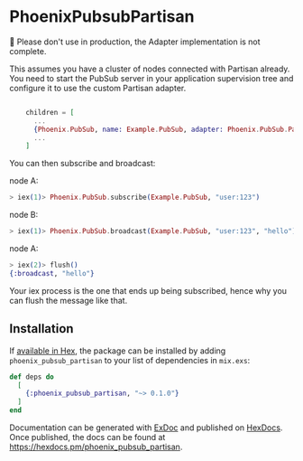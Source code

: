 # PhoenixPubsubPartisan

🚧 Please don't use in production, the Adapter implementation is not complete.

This assumes you have a cluster of nodes connected with Partisan already. You 
need to start the PubSub server in your application supervision tree and 
configure it to use the custom Partisan adapter. 


```elixir

    children = [
      ...
      {Phoenix.PubSub, name: Example.PubSub, adapter: Phoenix.PubSub.Partisan}
      ...
    ]

```

You can then subscribe and broadcast:

node A:

```elixir 
> iex(1)> Phoenix.PubSub.subscribe(Example.PubSub, "user:123")
```

node B: 

```elixir
> iex(1)> Phoenix.PubSub.broadcast(Example.PubSub, "user:123", "hello")
```

node A:

```elixir 
> iex(2)> flush()
{:broadcast, "hello"}
```

Your iex process is the one that ends up being subscribed, hence why you can 
flush the message like that. 

## Installation

If [available in Hex](https://hex.pm/docs/publish), the package can be installed
by adding `phoenix_pubsub_partisan` to your list of dependencies in `mix.exs`:

```elixir
def deps do
  [
    {:phoenix_pubsub_partisan, "~> 0.1.0"}
  ]
end
```

Documentation can be generated with [ExDoc](https://github.com/elixir-lang/ex_doc)
and published on [HexDocs](https://hexdocs.pm). Once published, the docs can
be found at <https://hexdocs.pm/phoenix_pubsub_partisan>.

